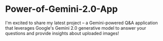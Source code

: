 # Power-of-Gemini-2.0-App
I'm excited to share my latest project – a Gemini-powered Q&amp;A application that leverages Google's Gemini 2.0 generative model to answer your questions and provide insights about uploaded images!
